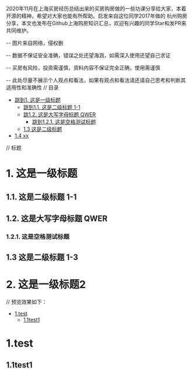 2020年11月在上海买房经历总结出来的买房购房做的一些功课分享给大家，本着开源的精神，希望对大家也能有所帮助。启发来自这位同学2017年做的 杭州购房分享，本文也发布在Github上海购房知识汇总，欢迎有兴趣的同学Star和发PR来共同维护。

-- 图片来自网络，侵权删

-- 数据不保证安全准确，错误之处还望海涵，如需深入使用还望自己求证

-- 买房有风险，投资需谨慎，资料内容不保证完全正确，使用需谨慎

-- 此处尽量不展示个人观点和看法，如果有观点和看法请还请自己思考和判断其适用性和准确性
// 目录

* [跳到1. 这是一级标题](#1-这是一级标题)
  * [跳到1.1. 这是二级标题 1-1](#11-这是二级标题-1-1)
  * [跳1.2. 这是大写字母标题 QWER](#12-这是大写字母标题-qwer)
    * [跳到1.2.1. 这是空格测试标题](#121-这是空格测试标题)
  * [1.3 这是二级标题](#13-这是二级标题-1-3)
* [1.4 xx](#2-这是一级标题2)

// 标题

# 1. 这是一级标题

## 1.1. 这是二级标题 1-1

## 1.2. 这是大写字母标题 QWER

### 1.2.1. 这是空格测试标题
## 1.3 这是二级标题 1-3
# 2. 这是一级标题2

// 预览效果如下：


 
- [1.test](#1test)
  - [1.1test1](#11test1)

# 1.test
## 1.1test1
